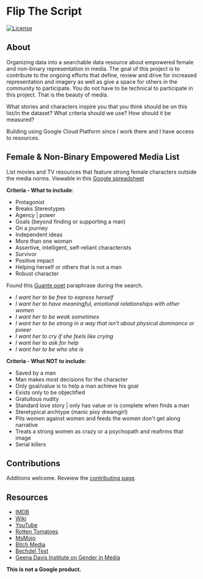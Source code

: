 Flip The Script
==================

[![License](https://img.shields.io/badge/License-Apache%202.0-blue.svg)](https://github.com/nyghtowl/mixed-tape/blob/master/LICENSE)


About
-----------------
Organizing data into a searchable data resource about empowered female and non-binary representation in media. The goal of this project is to contribute to the ongoing efforts that define, review and drive for increased representation and imagery as well as give a space for others in the community to participate. You do not have to be technical to participate in this project. That is the beauty of media. 

What stories and characters inspire you that you think should be on this list/in the dataset? What criteria should we use? How should it be measured?

Building using Google Cloud Platform since I work there and I have access to resources. 


Female & Non-Binary Empowered Media List
-----------------

List movies and TV resources that feature strong female characters outside the media norms. 
Viewable in this [Google spreadsheet](https://docs.google.com/spreadsheets/d/1TEHnaoRE2NrXFrPicPc4chgQC7EVrxRG1TnRjRVBk1Y/edit?usp=sharing)

**Criteria - What to include**:

- Protagonist
- Breaks Stereotypes
- Agency | power 
- Goals (beyond finding or supporting a man) 
- On a journey
- Independent ideas
- More than one woman
- Assertive, intelligent, self-reliant characterists
- Survivor
- Positive impact
- Helping herself or others that is not a man
- Robust character

Found this [Guante poet](https://www.newstatesman.com/culture/2013/08/i-hate-strong-female-characters) paraphrase during the search.
- *I want her to be free to express herself*
- *I want her to have meaningful, emotional relationships with other women*
- *I want her to be weak sometimes*
- *I want her to be strong in a way that isn’t about physical dominance or power*
- *I want her to cry if she feels like crying*
- *I want her to ask for help*
- *I want her to be who she is*

**Criteria - What NOT to include**:

- Saved by a man
- Man makes most decisions for the character
- Only goal/value is to help a man achieve his goal 
- Exists only to be objectified
- Gratuitous nudity
- Standard love story | only has value or is complete when finds a man
- Steretypical archtype (manic pixy dreamgirl)
- Pits women against women and feeds the women don't get along narrative
- Treats a strong women as crazy or a psychopath and reafirms that image  
- Serial killers


Contributions
-----------------
Additions welcome. Reveiew the [contributing page](CONTRIBUTING.md).


Resources
-----------------
- [IMDB](https://www.imdb.com/)
- [Wiki](https://en.wikipedia.org/wiki/Lists_of_films)
- [YouTube](https://www.youtube.com/)
- [Rotten Tomatoes](https://www.rottentomatoes.com/)
- [MsMojo](https://www.youtube.com/channel/UC3rLoj87ctEHCcS7BuvIzkQ)
- [Bitch Media](https://www.bitchmedia.org/)
- [Bechdel Test](https://bechdeltest.com/)
- [Geena Davis Institute on Gender in Media](https://seejane.org/)


**This is not a Google product.**
